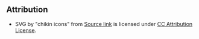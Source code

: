 ## Attribution
- SVG by "chikin icons" from [Source link](https://www.svgrepo.com/svg/441585/brain) is licensed under [CC Attribution License](https://creativecommons.org/licenses/by/4.0/).
